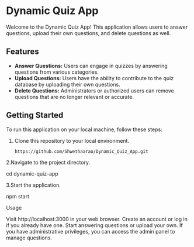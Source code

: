 # Dynamic Quiz App

Welcome to the Dynamic Quiz App! This application allows users to answer questions, upload their own questions, and delete questions as well.

## Features

- **Answer Questions:** Users can engage in quizzes by answering questions from various categories.
- **Upload Questions:** Users have the ability to contribute to the quiz database by uploading their own questions.
- **Delete Questions:** Administrators or authorized users can remove questions that are no longer relevant or accurate.

## Getting Started

To run this application on your local machine, follow these steps:

1. Clone this repository to your local environment.

   ```bash
   https://github.com/Shwethaarao/Dynamic_Quiz_App.git
   
2.Navigate to the project directory.

  
 cd dynamic-quiz-app

3.Start the application.

 npm start

Usage

Visit http://localhost:3000 in your web browser.
Create an account or log in if you already have one.
Start answering questions or upload your own.
If you have administrative privileges, you can access the admin panel to manage questions.













